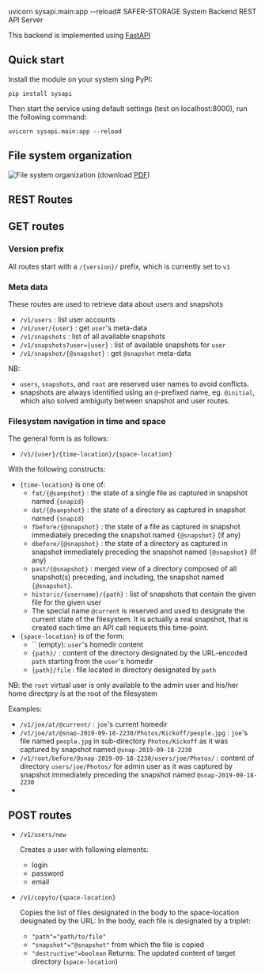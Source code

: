 uvicorn sysapi.main:app --reload# SAFER-STORAGE System Backend REST API Server

This backend is implemented using [FastAPI](https://github.com/tiangolo/fastapi)

## Quick start

Install the module on your system sing PyPI:
```
pip install sysapi
```

Then start the service using default settings (test on localhost:8000), run the following command:
```
uvicorn sysapi.main:app --reload
```

## File system organization

![File system organization](schema_fs.svg) (download [PDF](schema_fs.pdf))

## REST Routes


## GET routes

### Version prefix
All routes start with a `/{version}/` prefix, which is currently set to `v1`

### Meta data 
These routes are used to retrieve data about users and snapshots
* `/v1/users` : list user accounts
* `/v1/user/{user}` : get `user`'s meta-data
* `/v1/snapshots` : list of all available snapshots
* `/v1/snapshots?user={user}` : list of available snapshots for `user`
* `/v1/snapshot/{@snapshot}` : get `@snapshot` meta-data

NB: 
* `users`, `snapshots`, and `root` are reserved user names to avoid conflicts.
* snapshots are always identified using an `@`-prefixed name, eg. `@initial`, which also solved ambiguity between snapshot and user routes.

### Filesystem navigation in time and space

The general form is as follows:
* `/v1/{user}/{time-location}/{space-location}`

With the following constructs:
* `{time-location}` is one of:
   * `fat/{@sanpshot}` : the state of a single file as captured in snapshot named `{snapid}` 
   * `dat/{@sanpshot}` : the state of a directory as captured in snapshot named `{snapid}` 
   * `fbefore/{@snapshot}` : the state of a file as captured in snapshot immediately preceding the snapshot named `{@snapshot}` (if any)
   *  `dbefore/{@snapshot}` : the state of a directory as captured in snapshot immediately preceding the snapshot named `{@snapshot}` (if any)
   * `past/{@snapshot}` : merged view of a directory composed of all snapshot(s) preceding, and including, the snapshot named `{@snapshot}`. 
   * `historic/{username}/{path}` : list of snapshots that contain the given file for the given user
   * The special name `@current` is reserved and used to designate the current state of the filesystem. It is actually a real snapshot, that is created each time an API call requests this time-point.
* `{space-location}` is of the form:
   * `` (empty): `user`'s homedir content
   * `{path}/` : content of the directory designated by the URL-encoded `path` starting from the `user`'s homedir
   * `{path}/file` : file located in directory designated by `path`

NB: the `root` virtual user is only available to the admin user and his/her home directpry is at the root of the filesystem

Examples:
* `/v1/joe/at/@current/` : `joe`'s current homedir
* `/v1/joe/at/@snap-2019-09-18-2230/Photos/Kickoff/people.jpg` : `joe`'s file named `people.jpg` in sub-directory `Photos/Kickoff` as it was captured by snapshot named `@snap-2019-09-18-2230`
* `/v1/root/before/@snap-2019-09-18-2230/users/joe/Photos/` : content of directory `users/joe/Photos/` for admin user as it was captured by snapshot immediately preceding the snapshot named `@snap-2019-09-18-2230`
* 

## POST routes

* `/v1/users/new`
  
   Creates a user with following elements:
   * login
   * password
   * email

* `/v1/copyto/{space-location}`
  
   Copies the list of files designated in the body to the space-location designated by the URL:
   In the body, each file is designated by a triplet:
   - `"path"="path/to/file"`
   - `"snapshot"="@snapshot"` from which the file is copied
   - `"destructive"=boolean` 
   Returns: The updated content of target directory (`space-location`)




